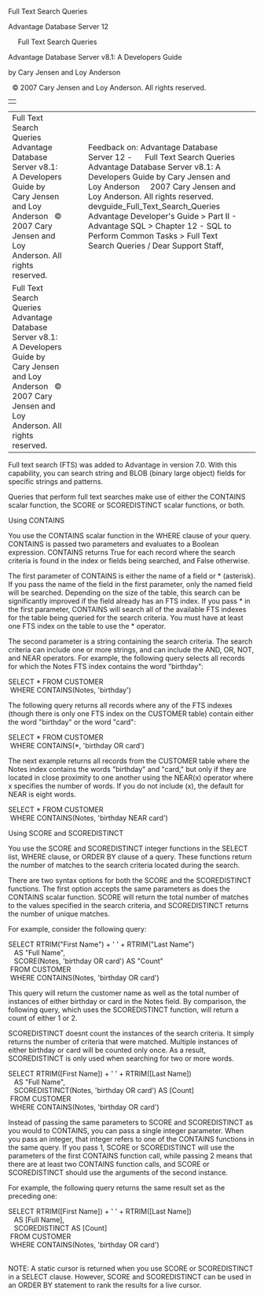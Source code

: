Full Text Search Queries




Advantage Database Server 12  

     Full Text Search Queries

Advantage Database Server v8.1: A Developers Guide

by Cary Jensen and Loy Anderson

  © 2007 Cary Jensen and Loy Anderson. All rights reserved.

|  |
| --- |
|  |

|  |  |  |  |  |
| --- | --- | --- | --- | --- |
| Full Text Search Queries  Advantage Database Server v8.1: A Developers Guide  by Cary Jensen and Loy Anderson    © 2007 Cary Jensen and Loy Anderson. All rights reserved. |  |  | Feedback on: Advantage Database Server 12 -      Full Text Search Queries Advantage Database Server v8.1: A Developers Guide by Cary Jensen and Loy Anderson     2007 Cary Jensen and Loy Anderson. All rights reserved. devguide\_Full\_Text\_Search\_Queries Advantage Developer's Guide > Part II - Advantage SQL > Chapter 12 - SQL to Perform Common Tasks > Full Text Search Queries / Dear Support Staff, |  |
| Full Text Search Queries  Advantage Database Server v8.1: A Developers Guide  by Cary Jensen and Loy Anderson    © 2007 Cary Jensen and Loy Anderson. All rights reserved. |  |  |  |  |

Full text search (FTS) was added to Advantage in version 7.0. With this capability, you can search string and BLOB (binary large object) fields for specific strings and patterns.

Queries that perform full text searches make use of either the CONTAINS scalar function, the SCORE or SCOREDISTINCT scalar functions, or both.

Using CONTAINS

You use the CONTAINS scalar function in the WHERE clause of your query. CONTAINS is passed two parameters and evaluates to a Boolean expression. CONTAINS returns True for each record where the search criteria is found in the index or fields being searched, and False otherwise.

The first parameter of CONTAINS is either the name of a field or \* (asterisk). If you pass the name of the field in the first parameter, only the named field will be searched. Depending on the size of the table, this search can be significantly improved if the field already has an FTS index. If you pass \* in the first parameter, CONTAINS will search all of the available FTS indexes for the table being queried for the search criteria. You must have at least one FTS index on the table to use the \* operator.

The second parameter is a string containing the search criteria. The search criteria can include one or more strings, and can include the AND, OR, NOT, and NEAR operators. For example, the following query selects all records for which the Notes FTS index contains the word "birthday":

SELECT \* FROM CUSTOMER   
  WHERE CONTAINS(Notes, 'birthday')

The following query returns all records where any of the FTS indexes (though there is only one FTS index on the CUSTOMER table) contain either the word "birthday" or the word "card":

SELECT \* FROM CUSTOMER   
  WHERE CONTAINS(\*, 'birthday OR card')

The next example returns all records from the CUSTOMER table where the Notes index contains the words "birthday" and "card," but only if they are located in close proximity to one another using the NEAR(x) operator where x specifies the number of words. If you do not include (x), the default for NEAR is eight words.

SELECT \* FROM CUSTOMER   
  WHERE CONTAINS(Notes, 'birthday NEAR card')

Using SCORE and SCOREDISTINCT

You use the SCORE and SCOREDISTINCT integer functions in the SELECT list, WHERE clause, or ORDER BY clause of a query. These functions return the number of matches to the search criteria located during the search.

There are two syntax options for both the SCORE and the SCOREDISTINCT functions. The first option accepts the same parameters as does the CONTAINS scalar function. SCORE will return the total number of matches to the values specified in the search criteria, and SCOREDISTINCT returns the number of unique matches.

For example, consider the following query:

SELECT RTRIM("First Name") + ' ' + RTRIM("Last Name")  
    AS "Full Name",  
    SCORE(Notes, 'birthday OR card') AS "Count"  
  FROM CUSTOMER   
  WHERE CONTAINS(Notes, 'birthday OR card')

This query will return the customer name as well as the total number of instances of either birthday or card in the Notes field. By comparison, the following query, which uses the SCOREDISTINCT function, will return a count of either 1 or 2.

SCOREDISTINCT doesnt count the instances of the search criteria. It simply returns the number of criteria that were matched. Multiple instances of either birthday or card will be counted only once. As a result, SCOREDISTINCT is only used when searching for two or more words.

SELECT RTRIM([First Name]) + ' ' + RTRIM([Last Name])  
    AS "Full Name",  
    SCOREDISTINCT(Notes, 'birthday OR card') AS [Count]  
  FROM CUSTOMER   
  WHERE CONTAINS(Notes, 'birthday OR card')

Instead of passing the same parameters to SCORE and SCOREDISTINCT as you would to CONTAINS, you can pass a single integer parameter. When you pass an integer, that integer refers to one of the CONTAINS functions in the same query. If you pass 1, SCORE or SCOREDISTINCT will use the parameters of the first CONTAINS function call, while passing 2 means that there are at least two CONTAINS function calls, and SCORE or SCOREDISTINCT should use the arguments of the second instance.

For example, the following query returns the same result set as the preceding one:

SELECT RTRIM([First Name]) + ' ' + RTRIM([Last Name])  
    AS [Full Name],  
    SCOREDISTINCT AS [Count]  
  FROM CUSTOMER   
  WHERE CONTAINS(Notes, 'birthday OR card')

   
NOTE: A static cursor is returned when you use SCORE or SCOREDISTINCT in a SELECT clause. However, SCORE and SCOREDISTINCT can be used in an ORDER BY statement to rank the results for a live cursor.